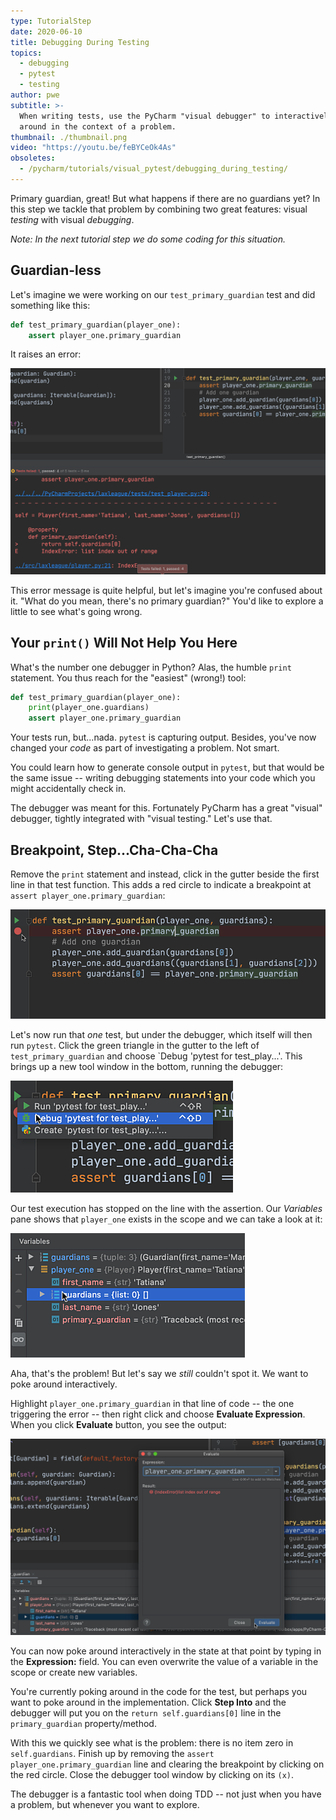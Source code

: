```yaml
---
type: TutorialStep
date: 2020-06-10
title: Debugging During Testing
topics:
  - debugging
  - pytest
  - testing
author: pwe
subtitle: >-
  When writing tests, use the PyCharm "visual debugger" to interactively poke
  around in the context of a problem.
thumbnail: ./thumbnail.png
video: "https://youtu.be/feBYCeOk4As"
obsoletes:
  - /pycharm/tutorials/visual_pytest/debugging_during_testing/
---
```


Primary guardian, great!
But what happens if there are no guardians yet?
In this step we tackle that problem by combining two great features: visual _testing_ with visual _debugging_.

_Note: In the next tutorial step we do some coding for this situation._

## Guardian-less

Let's imagine we were working on our `test_primary_guardian` test and did something like this:

```python
def test_primary_guardian(player_one):
    assert player_one.primary_guardian
```

It raises an error:

![Assertion Error](assertion_error.png)

This error message is quite helpful, but let's imagine you're confused about it.
"What do you mean, there's no primary guardian?"
You'd like to explore a little to see what's going wrong.

## Your `print()` Will Not Help You Here

What's the number one debugger in Python?
Alas, the humble `print` statement.
You thus reach for the "easiest" (wrong!) tool:

```python
def test_primary_guardian(player_one):
    print(player_one.guardians)
    assert player_one.primary_guardian
```

Your tests run, but...nada.
`pytest` is capturing output.
Besides, you've now changed your _code_ as part of investigating a problem.
Not smart.

You could learn how to generate console output in `pytest`, but that would be the same issue -- writing debugging statements into your code which you might accidentally check in.

The debugger was meant for this.
Fortunately PyCharm has a great "visual" debugger, tightly integrated with "visual testing."
Let's use that.

## Breakpoint, Step...Cha-Cha-Cha

Remove the `print` statement and instead, click in the gutter beside the first line in that test function.
This adds a red circle to indicate a breakpoint at `assert player_one.primary_guardian`:

![Set Breakpoint](breakpoint.png)

Let's now run that _one_ test, but under the debugger, which itself will then run `pytest`.
Click the green triangle in the gutter to the left of `test_primary_guardian` and choose `Debug 'pytest for test_play...'.
This brings up a new tool window in the bottom, running the debugger:

![Run Under Debugger](run_under_debugger.png)

Our test execution has stopped on the line with the assertion.
Our _Variables_ pane shows that `player_one` exists in the scope and we can take a look at it:

![Expanded Variable in Debugger](no_guardians.png)

Aha, that's the problem!
But let's say we _still_ couldn't spot it. We want to poke around interactively.

Highlight `player_one.primary_guardian` in that line of code -- the one triggering the error -- then right click and choose **Evaluate Expression**.
When you click **Evaluate** button, you see the output:

![Evaluate Expression](evaluate_expression.png)

You can now poke around interactively in the state at that point by typing in the **Expression:** field.
You can even overwrite the value of a variable in the scope or create new variables.

You're currently poking around in the code for the test, but perhaps you want to poke around in the implementation.
Click **Step Into** and the debugger will put you on the `return self.guardians[0]` line in the `primary_guardian` property/method.

With this we quickly see what is the problem: there is no item zero in `self.guardians`.
Finish up by removing the `assert player_one.primary_guardian` line and clearing the breakpoint by clicking on the red circle.
Close the debugger tool window by clicking on its `(x)`.

The debugger is a fantastic tool when doing TDD -- not just when you have a problem, but whenever you want to explore.
